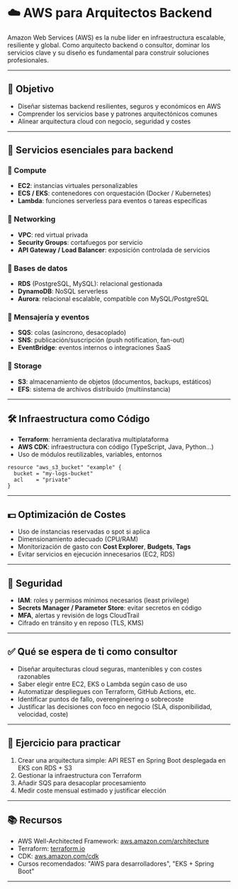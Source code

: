 # ☁️ AWS para Arquitectos Backend

Amazon Web Services (AWS) es la nube líder en infraestructura escalable, resiliente y global. Como arquitecto backend o consultor, dominar los servicios clave y su diseño es fundamental para construir soluciones profesionales.

---

## 🎯 Objetivo

* Diseñar sistemas backend resilientes, seguros y económicos en AWS
* Comprender los servicios base y patrones arquitectónicos comunes
* Alinear arquitectura cloud con negocio, seguridad y costes

---

## 🔧 Servicios esenciales para backend

### 🔹 Compute

* **EC2**: instancias virtuales personalizables
* **ECS / EKS**: contenedores con orquestación (Docker / Kubernetes)
* **Lambda**: funciones serverless para eventos o tareas específicas

### 🔹 Networking

* **VPC**: red virtual privada
* **Security Groups**: cortafuegos por servicio
* **API Gateway / Load Balancer**: exposición controlada de servicios

### 🔹 Bases de datos

* **RDS** (PostgreSQL, MySQL): relacional gestionada
* **DynamoDB**: NoSQL serverless
* **Aurora**: relacional escalable, compatible con MySQL/PostgreSQL

### 🔹 Mensajería y eventos

* **SQS**: colas (asíncrono, desacoplado)
* **SNS**: publicación/suscripción (push notification, fan-out)
* **EventBridge**: eventos internos o integraciones SaaS

### 🔹 Storage

* **S3**: almacenamiento de objetos (documentos, backups, estáticos)
* **EFS**: sistema de archivos distribuido (multiinstancia)

---

## 🛠️ Infraestructura como Código

* **Terraform**: herramienta declarativa multiplataforma
* **AWS CDK**: infraestructura con código (TypeScript, Java, Python...)
* Uso de módulos reutilizables, variables, entornos

```hcl
resource "aws_s3_bucket" "example" {
  bucket = "my-logs-bucket"
  acl    = "private"
}
```

---

## 💵 Optimización de Costes

* Uso de instancias reservadas o spot si aplica
* Dimensionamiento adecuado (CPU/RAM)
* Monitorización de gasto con **Cost Explorer**, **Budgets**, **Tags**
* Evitar servicios en ejecución innecesarios (EC2, RDS)

---

## 🔐 Seguridad

* **IAM**: roles y permisos mínimos necesarios (least privilege)
* **Secrets Manager / Parameter Store**: evitar secretos en código
* **MFA**, alertas y revisión de logs CloudTrail
* Cifrado en tránsito y en reposo (TLS, KMS)

---

## ✅ Qué se espera de ti como consultor

* Diseñar arquitecturas cloud seguras, mantenibles y con costes razonables
* Saber elegir entre EC2, EKS o Lambda según caso de uso
* Automatizar despliegues con Terraform, GitHub Actions, etc.
* Identificar puntos de fallo, overengineering o sobrecoste
* Justificar las decisiones con foco en negocio (SLA, disponibilidad, velocidad, coste)

---

## 🧪 Ejercicio para practicar

1. Crear una arquitectura simple: API REST en Spring Boot desplegada en EKS con RDS + S3
2. Gestionar la infraestructura con Terraform
3. Añadir SQS para desacoplar procesamiento
4. Medir coste mensual estimado y justificar elección

---

## 📚 Recursos

* AWS Well-Architected Framework: [aws.amazon.com/architecture](https://aws.amazon.com/architecture/well-architected/)
* Terraform: [terraform.io](https://developer.hashicorp.com/terraform)
* CDK: [aws.amazon.com/cdk](https://aws.amazon.com/cdk/)
* Cursos recomendados: "AWS para desarrolladores", "EKS + Spring Boot"

---
